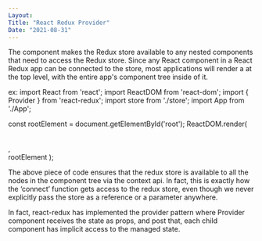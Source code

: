 ```yaml
---
Layout:
Title: "React Redux Provider"
Date: "2021-08-31"
---
```


The <Provider> component makes the Redux store available to any nested components that need to access the Redux store. Since any React component in a React Redux app can be connected to the store, most applications will render a <Provider> at the top level, with the entire app's component tree inside of it.

ex:
import React from 'react';
import ReactDOM from 'react-dom';
import { Provider } from 'react-redux';
import store from './store';
import App from './App';

const rootElement = document.getElementById('root');
ReactDOM.render(  
   <Provider store={store}>    
     <App />  
   </Provider>,  
   rootElement
);

  The above piece of code ensures that the redux store is available to all the nodes in the component tree via the context api. In fact, this is exactly how the ‘connect’ function gets access to the redux store, even though we never explicitly pass the store as a reference or a parameter anywhere.

  In fact, react-redux has implemented the provider pattern where Provider component receives the state as props, and post that, each child component has implicit access to the managed state.